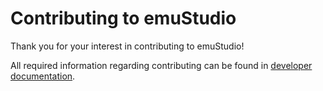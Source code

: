 # Contributing to emuStudio

Thank you for your interest in contributing to emuStudio!

All required information regarding contributing can be found in [developer documentation](https://emustudio.github.io/documentation/developer/getting_started/contributing). 
